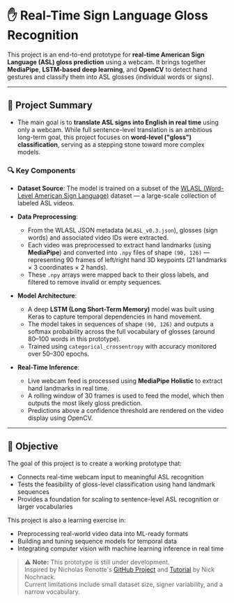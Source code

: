 # ✋ Real-Time Sign Language Gloss Recognition

This project is an end-to-end prototype for **real-time American Sign Language (ASL) gloss prediction** using a webcam. It brings together **MediaPipe**, **LSTM-based deep learning**, and **OpenCV** to detect hand gestures and classify them into ASL glosses (individual words or signs).

---

## 🧠 Project Summary

- The main goal is to **translate ASL signs into English in real time** using only a webcam. While full sentence-level translation is an ambitious long-term goal, this project focuses on **word-level ("gloss") classification**, serving as a stepping stone toward more complex models.

### 🔍 Key Components

- **Dataset Source**: The model is trained on a subset of the [WLASL (Word-Level American Sign Language)](https://github.com/dxli94/WLASL) dataset — a large-scale collection of labeled ASL videos.
  
- **Data Preprocessing**:
  - From the WLASL JSON metadata (`WLASL_v0.3.json`), glosses (sign words) and associated video IDs were extracted.
  - Each video was preprocessed to extract hand landmarks (using **MediaPipe**) and converted into `.npy` files of shape `(90, 126)` — representing 90 frames of left/right hand 3D keypoints (21 landmarks × 3 coordinates × 2 hands).
  - These `.npy` arrays were mapped back to their gloss labels, and filtered to remove invalid or empty sequences.

- **Model Architecture**:
  - A deep **LSTM (Long Short-Term Memory)** model was built using Keras to capture temporal dependencies in hand movement.
  - The model takes in sequences of shape `(90, 126)` and outputs a softmax probability across the full vocabulary of glosses (around 80–100 words in this prototype).
  - Trained using `categorical_crossentropy` with accuracy monitored over 50–300 epochs.

- **Real-Time Inference**:
  - Live webcam feed is processed using **MediaPipe Holistic** to extract hand landmarks in real time.
  - A rolling window of 30 frames is used to feed the model, which then outputs the most likely gloss prediction.
  - Predictions above a confidence threshold are rendered on the video display using OpenCV.

---

## 🎯 Objective

The goal of this project is to create a working prototype that:
- Connects real-time webcam input to meaningful ASL recognition
- Tests the feasibility of gloss-level classification using hand landmark sequences
- Provides a foundation for scaling to sentence-level ASL recognition or larger vocabularies

This project is also a learning exercise in:
- Preprocessing real-world video data into ML-ready formats
- Building and tuning sequence models for temporal data
- Integrating computer vision with machine learning inference in real time

> ⚠️ **Note:** This prototype is still under development.  
> Inspired by Nicholas Renotte's [GitHub Project](https://github.com/nicknochnack/ActionDetectionforSignLanguage) and [Tutorial](https://www.youtube.com/watch?v=doDUihpj6ro&t=8363s) by Nick Nochnack.  
> Current limitations include small dataset size, signer variability, and a narrow vocabulary.

